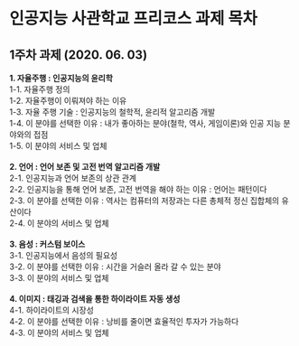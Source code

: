 # 인공지능 사관학교 프리코스 과제 목차
## 1주차 과제 (2020. 06. 03)
**1. 자율주행 : 인공지능의 윤리학**<br/>
    1-1. 자율주행 정의<br/>
    1-2. 자율주행이 이뤄져야 하는 이유<br/>
    1-3. 자율 주행 기술 : 인공지능의 철학적, 윤리적 알고리즘 개발<br/>
    1-4. 이 분야를 선택한 이유 : 내가 좋아하는 분야(철학, 역사, 게임이론)와 인공 지능 분야와의 접점<br/>
    1-5. 이 분야의 서비스 및 업체<br/>
<br/>
**2. 언어 : 언어 보존 및 고전 번역 알고리즘 개발**<br/>
2-1. 인공지능과 언어 보존의 상관 관계<br/>
2-2. 인공지능을 통해 언어 보존, 고전 번역을 해야 하는 이유 : 언어는 패턴이다<br/>
2-3. 이 분야를 선택한 이유 : 역사는 컴퓨터의 저장과는 다른 총체적 정신 집합체의 유산이다<br/>
2-4. 이 분야의 서비스 및 업체<br/>
<br/>
**3. 음성 : 커스텀 보이스**<br/>
3-1. 인공지능에서 음성의 필요성<br/>
3-2. 이 분야를 선택한 이유 : 시간을 거슬러 올라 갈 수 있는 분야<br/>
3-3. 이 분야의 서비스 및 업체<br/>
<br/>
**4. 이미지 : 태깅과 검색을 통한 하이라이트 자동 생성**<br/>
4-1. 하이라이트의 시장성<br/>
4-2. 이 분야를 선택한 이유 : 낭비를 줄이면 효율적인 투자가 가능하다<br/>
4-3. 이 분야의 서비스 및 업체<br/>
